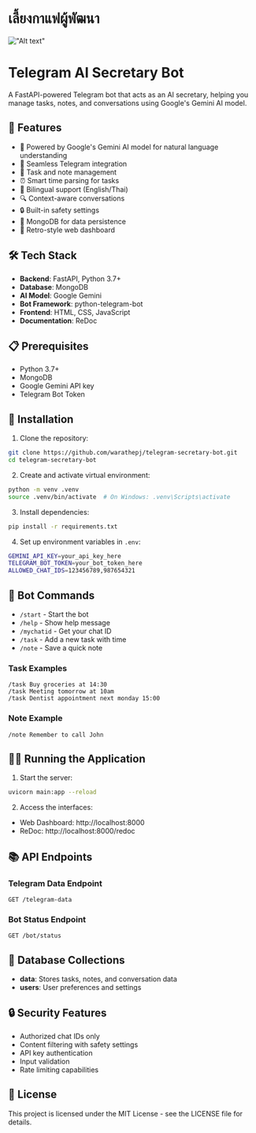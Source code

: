 # เลี้ยงกาแฟผู้พัฒนา

!["Alt text"](https://warathepj.github.io/js-ai-gallery/public/image/promptpay-20.png)

# Telegram AI Secretary Bot

A FastAPI-powered Telegram bot that acts as an AI secretary, helping you manage tasks, notes, and conversations using Google's Gemini AI model.

## 🌟 Features

- 🤖 Powered by Google's Gemini AI model for natural language understanding
- 📱 Seamless Telegram integration
- 📝 Task and note management
- ⏰ Smart time parsing for tasks
- 💬 Bilingual support (English/Thai)
- 🔍 Context-aware conversations
- 🔒 Built-in safety settings
- 💾 MongoDB for data persistence
- 🎨 Retro-style web dashboard

## 🛠️ Tech Stack

- **Backend**: FastAPI, Python 3.7+
- **Database**: MongoDB
- **AI Model**: Google Gemini
- **Bot Framework**: python-telegram-bot
- **Frontend**: HTML, CSS, JavaScript
- **Documentation**: ReDoc

## 📋 Prerequisites

- Python 3.7+
- MongoDB
- Google Gemini API key
- Telegram Bot Token

## 🚀 Installation

1. Clone the repository:

```bash
git clone https://github.com/warathepj/telegram-secretary-bot.git
cd telegram-secretary-bot
```

2. Create and activate virtual environment:

```bash
python -m venv .venv
source .venv/bin/activate  # On Windows: .venv\Scripts\activate
```

3. Install dependencies:

```bash
pip install -r requirements.txt
```

4. Set up environment variables in `.env`:

```bash
GEMINI_API_KEY=your_api_key_here
TELEGRAM_BOT_TOKEN=your_bot_token_here
ALLOWED_CHAT_IDS=123456789,987654321
```

## 🤖 Bot Commands

- `/start` - Start the bot
- `/help` - Show help message
- `/mychatid` - Get your chat ID
- `/task` - Add a new task with time
- `/note` - Save a quick note

### Task Examples

```
/task Buy groceries at 14:30
/task Meeting tomorrow at 10am
/task Dentist appointment next monday 15:00
```

### Note Example

```
/note Remember to call John
```

## 🏃‍♂️ Running the Application

1. Start the server:

```bash
uvicorn main:app --reload
```

2. Access the interfaces:

- Web Dashboard: http://localhost:8000
- ReDoc: http://localhost:8000/redoc

## 📚 API Endpoints

### Telegram Data Endpoint

```http
GET /telegram-data
```

### Bot Status Endpoint

```http
GET /bot/status
```

## 💾 Database Collections

- **data**: Stores tasks, notes, and conversation data
- **users**: User preferences and settings

## 🔒 Security Features

- Authorized chat IDs only
- Content filtering with safety settings
- API key authentication
- Input validation
- Rate limiting capabilities

## 📄 License

This project is licensed under the MIT License - see the LICENSE file for details.


